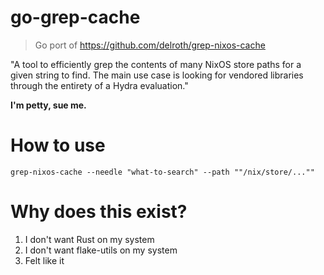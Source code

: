 # go-grep-cache

> Go port of https://github.com/delroth/grep-nixos-cache

"A tool to efficiently grep the contents of many NixOS store paths for a given string to find. The main use case is looking for vendored libraries through the entirety of a Hydra evaluation."

**I'm petty, sue me.**

# How to use

```console
grep-nixos-cache --needle "what-to-search" --path ""/nix/store/...""
```

# Why does this exist?

1. I don't want Rust on my system
2. I don't want flake-utils on my system
3. Felt like it
